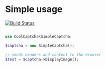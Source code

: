 # Simple usage

[![Build Status](https://travis-ci.org/techvirtual/cool-php-captcha.svg?branch=master)](https://travis-ci.org/techvirtual/cool-php-captcha)

```php

use CoolCaptcha\SimpleCaptcha;

$captcha = new SimpleCaptcha();

// sends headers and content to the browser
$text = $captcha->DisplayImage();

```
